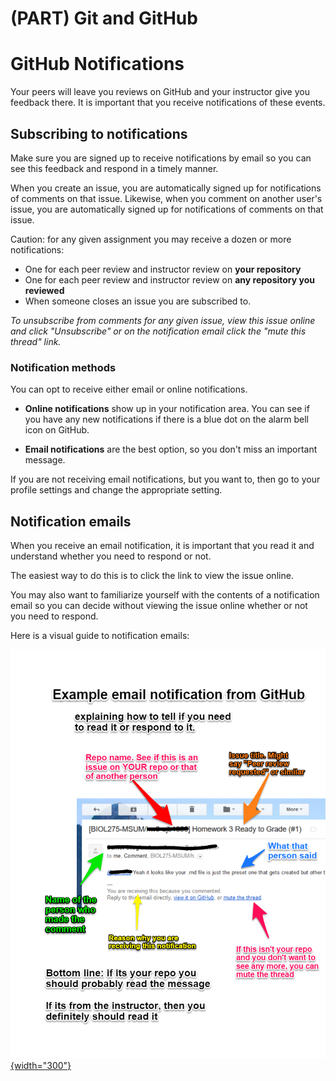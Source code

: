 # (PART) Git and GitHub

# GitHub Notifications

Your peers will leave you reviews on GitHub and your instructor give you feedback there. It is important that you receive notifications of these events.

## Subscribing to notifications

Make sure you are signed up to receive notifications by email so you can see this feedback and respond in a timely manner.

When you create an issue, you are automatically signed up for notifications of comments on that issue. Likewise, when you comment on another user's issue, you are automatically signed up for notifications of comments on that issue.

Caution: for any given assignment you may receive a dozen or more notifications:

-   One for each peer review and instructor review on **your repository**
-   One for each peer review and instructor review on **any repository you reviewed**
-   When someone closes an issue you are subscribed to.

*To unsubscribe from comments for any given issue, view this issue online and click "Unsubscribe" or on the notification email click the "mute this thread" link.*

### Notification methods

You can opt to receive either email or online notifications.

-   **Online notifications** show up in your notification area. You can see if you have any new notifications if there is a blue dot on the alarm bell icon on GitHub.

-   **Email notifications** are the best option, so you don't miss an important message.

If you are not receiving email notifications, but you want to, then go to your profile settings and change the appropriate setting.

## Notification emails

When you receive an email notification, it is important that you read it and understand whether you need to respond or not.

The easiest way to do this is to click the link to view the issue online.

You may also want to familiarize yourself with the contents of a notification email so you can decide without viewing the issue online whether or not you need to respond.

Here is a visual guide to notification emails:

[![Example email notification from GitHub with text explaining the parts](screenshots/github-notification-email.png){width="300"}](screenshots/github-notification-email.png)
